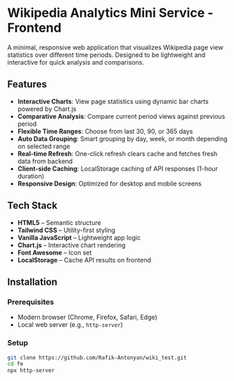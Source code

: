 # Wikipedia Analytics Mini Service - Frontend

A minimal, responsive web application that visualizes Wikipedia page view statistics over different time periods. Designed to be lightweight and interactive for quick analysis and comparisons.

## Features

- **Interactive Charts**: View page statistics using dynamic bar charts powered by Chart.js
- **Comparative Analysis**: Compare current period views against previous period
- **Flexible Time Ranges**: Choose from last 30, 90, or 365 days
- **Auto Data Grouping**: Smart grouping by day, week, or month depending on selected range
- **Real-time Refresh**: One-click refresh clears cache and fetches fresh data from backend
- **Client-side Caching**: LocalStorage caching of API responses (1-hour duration)
- **Responsive Design**: Optimized for desktop and mobile screens

## Tech Stack

- **HTML5** – Semantic structure
- **Tailwind CSS** – Utility-first styling
- **Vanilla JavaScript** – Lightweight app logic
- **Chart.js** – Interactive chart rendering
- **Font Awesome** – Icon set
- **LocalStorage** – Cache API results on frontend

## Installation

### Prerequisites

- Modern browser (Chrome, Firefox, Safari, Edge)
- Local web server (e.g., `http-server`)

### Setup

```bash
git clone https://github.com/Rafik-Antonyan/wiki_test.git
cd fe
npx http-server